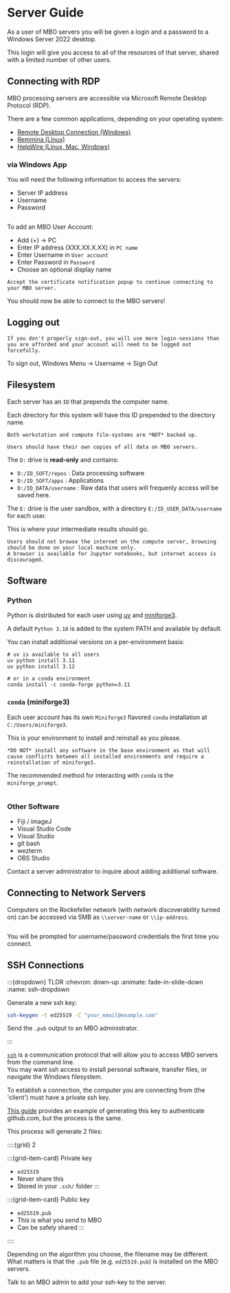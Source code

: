 # Server Guide

As a user of MBO servers you will be given a login and a password to a Windows Server 2022 desktop.

This login will give you access to all of the resources of that server, shared with a limited number of other users.

## Connecting with RDP

MBO processing servers are accessible via Microsoft Remote Desktop Protocol (RDP).

There are a few common applications, depending on your operating system:

- [Remote Desktop Connection (Windows)](https://aka.ms/RDSetup)
- [Remmina (Linux)](https://remmina.org/)
- [HelpWire (Linux, Mac, Windows)](https://www.helpwire.app/)

### via Windows App

You will need the following information to access the servers:

- Server IP address
- Username
- Password

```{figure} ../_images/rdp_base.png
```

To add an MBO User Account:

- Add (+) -> PC
- Enter IP address (XXX.XX.X.XX) in `PC name`
- Enter Username in `User account`
- Enter Password in `Password`
- Choose an optional display name

```{figure} ../_images/rdp_certif.png
Accept the certificate notification popup to continue connecting to your MBO server.
```

You should now be able to connect to the MBO servers!

## Logging out

```{warning}
If you don't properly sign-out, you will use more login-sessions than you are afforded and your account will need to be logged out forcefully.
```

To sign out, Windows Menu -> Username -> Sign Out

## Filesystem

Each server has an `ID` that prepends the computer name.

Each directory for this system will have this ID prepended to the directory name.

``` {warning}
Both workstation and compute file-systems are *NOT* backed up.

Users should have their own copies of all data on MBO servers.
```

The `D:` drive is **read-only** and contains:
- `D:/ID_SOFT/repos`  : Data processing software
- `D:/ID_SOFT/apps`  : Applications
- `D:/ID_DATA/username`  : Raw data that users will frequenly access will be saved here.

The `E:` drive is the user sandbox, with a directory `E:/ID_USER_DATA/username` for each user.

This is where your intermediate results should go.

``` {admonition} Internet Access
Users should not browse the internet on the compute server, browsing should be done on your local machine only.
A browser is available for Jupyter notebooks, but internet access is discouraged.
```

## Software

### Python

Python is distributed for each user using [uv](https://docs.astral.sh/uv/getting-started/features/) and [miniforge3](https://github.com/conda-forge/miniforge).

A default `Python 3.10` is added to the system PATH and available by default. 

You can install additional versions on a per-environment basis:

```{code} bash
# uv is available to all users
uv python install 3.11
uv python install 3.12

# or in a conda environment
conda install -c conda-forge python=3.11

```

### `conda` (miniforge3)

Each user account has its own `Miniforge3` flavored `conda` installation at `C:/Users/miniforge3`.

This is your environment to install and reinstall as you please.

``` {warning}
*DO NOT* install any software in the base environment as that will cause conflicts between all installed environments and require a reinstallation of miniforge3.
```

The recommended method for interacting with `conda` is the `miniforge_prompt`.

```{figure} ../_images/miniforge_prompt.png
```

### Other Software

- Fiji / imageJ
- Visual Studio Code
- Visual Studio
- git bash
- wezterm
- OBS Studio

Contact a server administrator to inquire about adding additional software.

## Connecting to Network Servers

Computers on the Rockefeller network (with network discoverability turned on) can be accessed via SMB as `\\server-name` or `\\ip-address`.

```{figure} ../_images/rdp_access_other_server.png
```

You will be prompted for username/password credentials the first time you connect.

## SSH Connections

:::{dropdown} TLDR
:chevron: down-up
:animate: fade-in-slide-down
:name: ssh-dropdown

Generate a new ssh key:

```bash
ssh-keygen -t ed25519 -C "your_email@example.com"
```

Send the `.pub` output to an MBO administrator.

:::

[`ssh`](https://learn.microsoft.com/en-us/windows/terminal/tutorials/ssh) is a communication protocol that will allow you to access MBO servers from the command line.  
You may want ssh access to install personal software, transfer files, or navigate the Windows filesystem.

To establish a connection, the computer you are connecting from (the 'client') must have a private ssh key.

[This guide](https://docs.github.com/en/authentication/connecting-to-github-with-ssh/generating-a-new-ssh-key-and-adding-it-to-the-ssh-agent?platform=windows) provides an example of generating this key to authenticate github.com, but the process is the same.

This process will generate 2 files: 

::::{grid} 2

:::{grid-item-card} Private key
- `ed25519`
- Never share this
- Stored in your `.ssh/` folder
:::

:::{grid-item-card} Public key
- `ed25519.pub`
- This is what you send to MBO
- Can be safely shared
:::

::::

Depending on the algorithm you choose, the filename may be different.  
What matters is that the `.pub` file (e.g. `ed25519.pub`) is installed on the MBO servers.  

Talk to an MBO admin to add your ssh-key to the server.

<!-- ## Server Hardware  -->
<!---->
<!-- :::{table} MBO Hardware Summary -->
<!-- :name: hardware-summary -->
<!-- :align: center -->
<!---->
<!-- | Component      | Specification                                                                      | -->
<!-- | -------------- | ---------------------------------------------------------------------------------- | -->
<!-- | Memory         | 1536 GB total (1509.75 GB available)                                               | -->
<!-- | Processors     | 2× Intel64 Family 6 Model 143 Stepping 8 (32 cores / 64 threads each)               | -->
<!-- | GPUs           | 2× NVIDIA RTX A5000 NVLINK                                          | -->
<!-- | Disks          | 6× NVMe SSDs (2× Micron 7450 @ 3.58 TB, 4× Samsung MZ7L37T6HBLA @ 7.15 TB)         | -->
<!-- | Disk Interface | NVMe PCIe                                                                              | -->
<!---->
<!-- ::: -->

